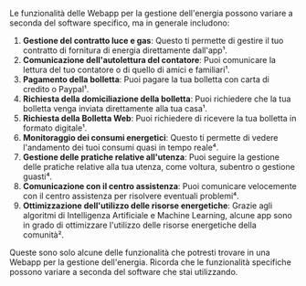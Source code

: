 Le funzionalità delle Webapp per la gestione dell'energia possono variare a seconda del software specifico, ma in generale includono:

1. **Gestione del contratto luce e gas**: Questo ti permette di gestire il tuo contratto di fornitura di energia direttamente dall'app¹.
2. **Comunicazione dell'autolettura del contatore**: Puoi comunicare la lettura del tuo contatore o di quello di amici e familiari¹.
3. **Pagamento della bolletta**: Puoi pagare la tua bolletta con carta di credito o Paypal¹.
4. **Richiesta della domiciliazione della bolletta**: Puoi richiedere che la tua bolletta venga inviata direttamente alla tua casa¹.
5. **Richiesta della Bolletta Web**: Puoi richiedere di ricevere la tua bolletta in formato digitale¹.
6. **Monitoraggio dei consumi energetici**: Questo ti permette di vedere l'andamento dei tuoi consumi quasi in tempo reale⁴.
7. **Gestione delle pratiche relative all'utenza**: Puoi seguire la gestione delle pratiche relative alla tua utenza, come voltura, subentro o gestione guasti⁴.
8. **Comunicazione con il centro assistenza**: Puoi comunicare velocemente con il centro assistenza per risolvere eventuali problemi⁴.
9. **Ottimizzazione dell'utilizzo delle risorse energetiche**: Grazie agli algoritmi di Intelligenza Artificiale e Machine Learning, alcune app sono in grado di ottimizzare l'utilizzo delle risorse energetiche della comunità².

Queste sono solo alcune delle funzionalità che potresti trovare in una Webapp per la gestione dell'energia. Ricorda che le funzionalità specifiche possono variare a seconda del software che stai utilizzando.


